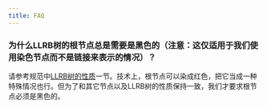 ```yaml
---
title: FAQ
---
```


### 为什么LLRB树的根节点总是需要是黑色的（注意：这仅适用于我们使用染色节点而不是链接来表示的情况）？

请参考规范中[LLRB树的性质](index.md#llrb-tree-properties)一节。技术上，根节点可以染成红色，把它当成一种特殊情况也行。但为了和其它节点以及LLRB树的性质保持一致，我们才要求根节点必须是黑色的。
